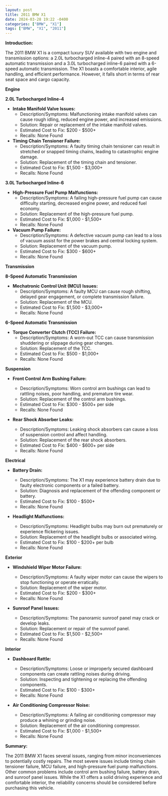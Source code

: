 ```yaml
---
layout: post
title: 2011 BMW X1
date: 2024-03-28 19:22 -0400
categories: ["BMW", "X1"]
tags: ["BMW", "X1", "2011"]
---
```

**Introduction:**

The 2011 BMW X1 is a compact luxury SUV available with two engine and transmission options: a 2.0L turbocharged inline-4 paired with an 8-speed automatic transmission and a 3.0L turbocharged inline-6 paired with a 6-speed automatic transmission. The X1 boasts a comfortable interior, agile handling, and efficient performance. However, it falls short in terms of rear seat space and cargo capacity.

**Engine**

**2.0L Turbocharged Inline-4**
- **Intake Manifold Valve Issues:**
    - Description/Symptoms: Malfunctioning intake manifold valves can cause rough idling, reduced engine power, and increased emissions.
    - Solution: Repair or replacement of the intake manifold valves.
    - Estimated Cost to Fix: $200 - $500+
    - Recalls: None Found
- **Timing Chain Tensioner Failure:**
    - Description/Symptoms: A faulty timing chain tensioner can result in stretched or snapped timing chains, leading to catastrophic engine damage.
    - Solution: Replacement of the timing chain and tensioner.
    - Estimated Cost to Fix: $1,500 - $3,000+
    - Recalls: None Found

**3.0L Turbocharged Inline-6**
- **High-Pressure Fuel Pump Malfunctions:**
    - Description/Symptoms: A failing high-pressure fuel pump can cause difficulty starting, decreased engine power, and reduced fuel economy.
    - Solution: Replacement of the high-pressure fuel pump.
    - Estimated Cost to Fix: $1,000 - $1,500+
    - Recalls: None Found
- **Vacuum Pump Failure:**
    - Description/Symptoms: A defective vacuum pump can lead to a loss of vacuum assist for the power brakes and central locking system.
    - Solution: Replacement of the vacuum pump.
    - Estimated Cost to Fix: $300 - $600+
    - Recalls: None Found

**Transmission**

**8-Speed Automatic Transmission**
- **Mechatronic Control Unit (MCU) Issues:**
    - Description/Symptoms: A faulty MCU can cause rough shifting, delayed gear engagement, or complete transmission failure.
    - Solution: Replacement of the MCU.
    - Estimated Cost to Fix: $1,500 - $3,000+
    - Recalls: None Found

**6-Speed Automatic Transmission**
- **Torque Converter Clutch (TCC) Failure:**
    - Description/Symptoms: A worn-out TCC can cause transmission shuddering or slippage during gear changes.
    - Solution: Replacement of the TCC.
    - Estimated Cost to Fix: $500 - $1,000+
    - Recalls: None Found

**Suspension**

- **Front Control Arm Bushing Failure:**
    - Description/Symptoms: Worn control arm bushings can lead to rattling noises, poor handling, and premature tire wear.
    - Solution: Replacement of the control arm bushings.
    - Estimated Cost to Fix: $300 - $500+ per side
    - Recalls: None Found

- **Rear Shock Absorber Leaks:**
    - Description/Symptoms: Leaking shock absorbers can cause a loss of suspension control and affect handling.
    - Solution: Replacement of the rear shock absorbers.
    - Estimated Cost to Fix: $400 - $600+ per side
    - Recalls: None Found

**Electrical**

- **Battery Drain:**
    - Description/Symptoms: The X1 may experience battery drain due to faulty electronic components or a failed battery.
    - Solution: Diagnosis and replacement of the offending component or battery.
    - Estimated Cost to Fix: $100 - $500+
    - Recalls: None Found

- **Headlight Malfunctions:**
    - Description/Symptoms: Headlight bulbs may burn out prematurely or experience flickering issues.
    - Solution: Replacement of the headlight bulbs or associated wiring.
    - Estimated Cost to Fix: $100 - $200+ per bulb
    - Recalls: None Found

**Exterior**

- **Windshield Wiper Motor Failure:**
    - Description/Symptoms: A faulty wiper motor can cause the wipers to stop functioning or operate erratically.
    - Solution: Replacement of the wiper motor.
    - Estimated Cost to Fix: $200 - $300+
    - Recalls: None Found

- **Sunroof Panel Issues:**
    - Description/Symptoms: The panoramic sunroof panel may crack or develop leaks.
    - Solution: Replacement or repair of the sunroof panel.
    - Estimated Cost to Fix: $1,500 - $2,500+
    - Recalls: None Found

**Interior**

- **Dashboard Rattle:**
    - Description/Symptoms: Loose or improperly secured dashboard components can create rattling noises during driving.
    - Solution: Inspecting and tightening or replacing the offending components.
    - Estimated Cost to Fix: $100 - $300+
    - Recalls: None Found

- **Air Conditioning Compressor Noise:**
    - Description/Symptoms: A failing air conditioning compressor may produce a whining or grinding noise.
    - Solution: Replacement of the air conditioning compressor.
    - Estimated Cost to Fix: $1,000 - $1,500+
    - Recalls: None Found

**Summary:**

The 2011 BMW X1 faces several issues, ranging from minor inconveniences to potentially costly repairs. The most severe issues include timing chain tensioner failure, MCU failure, and high-pressure fuel pump malfunctions. Other common problems include control arm bushing failure, battery drain, and sunroof panel issues. While the X1 offers a solid driving experience and comfortable interior, the reliability concerns should be considered before purchasing this vehicle.
